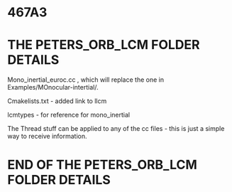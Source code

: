 # 467A3



# THE PETERS_ORB_LCM FOLDER DETAILS
Mono_inertial_euroc.cc , which will replace the one in Examples/MOnocular-intertial/. 

Cmakelists.txt - added link to llcm

lcmtypes - for reference for mono_inertial



The Thread stuff can be applied to any of the cc files - this is just a simple way to receive information.

# END OF  THE PETERS_ORB_LCM FOLDER DETAILS